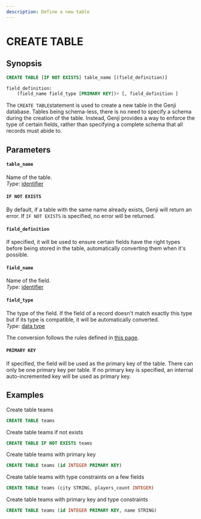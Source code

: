 ```yaml
---
description: Define a new table
---
```


# CREATE TABLE

## Synopsis

```sql
CREATE TABLE [IF NOT EXISTS] table_name [(field_definition)]

field_definition:
    (field_name field_type [PRIMARY KEY])+ [, field_definition ]
```

The `CREATE TABLE`statement is used to create a new table in the Genji database. Tables being schema-less, there is no need to specify a schema during the creation of the table. Instead, Genji provides a way to enforce the type of certain fields, rather than specifying a complete schema that all records must abide to.

## Parameters

#### `table_name`

Name of the table.  
_Type_: [identifier](../../sql-syntax/lexical-structure.md#identifiers)

#### `IF NOT EXISTS`

By default, if a table with the same name already exists, Genji will return an error. If `IF NOT EXISTS` is specified, no error will be returned.

#### `field_definition` 

If specified, it will be used to ensure certain fields have the right types before being stored in the table, automatically converting them when it's possible.

#### `field_name`

Name of the field.  
_Type_: [identifier](../../sql-syntax/lexical-structure.md#identifiers)

#### `field_type`

The type of the field. If the field of a record doesn't match exactly this type but if its type is compatible, it will be automatically converted.  
_Type_: [data type](../../sql-syntax/data-types.md)

The conversion follows the rules defined in [this page](../../sql-syntax/data-types.md#conversion).

#### `PRIMARY KEY`

If specified, the field will be used as the primary key of the table. There can only be one primary key per table. If no primary key is specified, an internal auto-incremented key will be used as primary key.

## Examples

Create table teams

```sql
CREATE TABLE teams
```

Create table teams if not exists

```sql
CREATE TABLE IF NOT EXISTS teams
```

Create table teams with primary key

```sql
CREATE TABLE teams (id INTEGER PRIMARY KEY)
```

Create table teams with type constraints on a few fields

```sql
CREATE TABLE teams (city STRING, players_count INTEGER)
```

Create table teams with primary key and type constraints

```sql
CREATE TABLE teams (id INTEGER PRIMARY KEY, name STRING)
```

